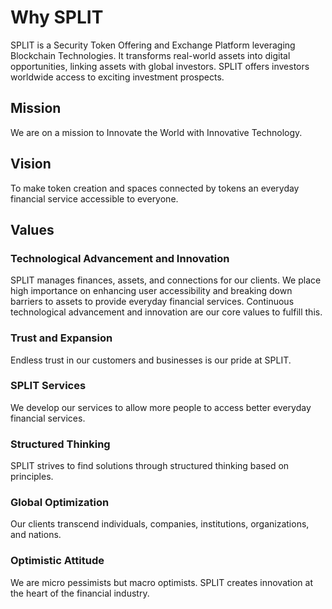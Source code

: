 # Why SPLIT
SPLIT is a Security Token Offering and Exchange Platform leveraging Blockchain Technologies. It transforms real-world assets into digital opportunities, linking assets with global investors. SPLIT offers investors worldwide access to exciting investment prospects.

## Mission

We are on a mission to Innovate the World with Innovative Technology.

## Vision

To make token creation and spaces connected by tokens an everyday financial service accessible to everyone.

## Values

### Technological Advancement and Innovation

SPLIT manages finances, assets, and connections for our clients. We place high importance on enhancing user accessibility and breaking down barriers to assets to provide everyday financial services. Continuous technological advancement and innovation are our core values to fulfill this.

### Trust and Expansion

Endless trust in our customers and businesses is our pride at SPLIT.

### SPLIT Services

We develop our services to allow more people to access better everyday financial services.

### Structured Thinking

SPLIT strives to find solutions through structured thinking based on principles.

### Global Optimization

Our clients transcend individuals, companies, institutions, organizations, and nations.

### Optimistic Attitude

We are micro pessimists but macro optimists. SPLIT creates innovation at the heart of the financial industry.
